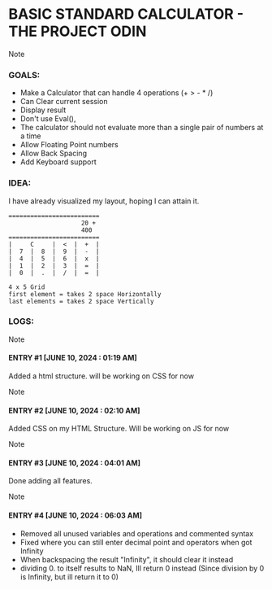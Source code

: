 # BASIC STANDARD CALCULATOR - THE PROJECT ODIN

> [!NOTE]
> ### GOALS:
> - Make a Calculator that can handle 4 operations (+ > - * /)
> - Can Clear current session
> - Display result
> - Don't use Eval(), 
> - The calculator should not evaluate more than a single pair of numbers at a time
> - Allow Floating Point numbers
> - Allow Back Spacing
> - Add Keyboard support

### IDEA:
I have already visualized my layout, hoping I can attain it.

```
=========================
		            20 +
		            400
=========================
|     C     |  <  |  +  |
|  7  |  8  |  9  |  -  |
|  4  |  5  |  6  |  x  |
|  1  |  2  |  3  |  =  |
|  0  |  .  |  /  |  =  |

4 x 5 Grid
first element = takes 2 space Horizontally
last elements = takes 2 space Vertically
```

### LOGS:

> [!NOTE] 
> #### ENTRY #1 [JUNE 10, 2024 : 01:19 AM]
> Added a html structure. will be working on CSS for now

> [!NOTE]
> #### ENTRY #2 [JUNE 10, 2024 : 02:10 AM]
> Added CSS on my HTML Structure. Will be working on JS for now

> [!NOTE]
> #### ENTRY #3 [JUNE 10, 2024 : 04:01 AM]
> Done adding all features.

> [!NOTE]
> #### ENTRY #4 [JUNE 10, 2024 : 06:03 AM]
> - Removed all unused variables and operations and commented syntax
> - Fixed where you can still enter decimal point and operators when got Infinity
> - When backspacing the result "Infinity", it should clear it instead
> - dividing 0. to itself results to NaN, Ill return 0 instead (Since division by 0 is Infinity, but ill return it to 0)